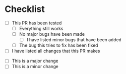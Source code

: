 

# Checklist
<!-- Replace space between brackets with x to tick a box -->
- [ ] This PR has been tested
	- [ ] Everything still works
	- [ ] No major bugs have been made
		- [ ] I have listed minor bugs that have been added
	- [ ] The bug this tries to fix has been fixed
- [ ] I have listed all changes that this PR makes

<!-- Only tick one -->
- [ ] This is a major change
- [ ] This is a minor change

